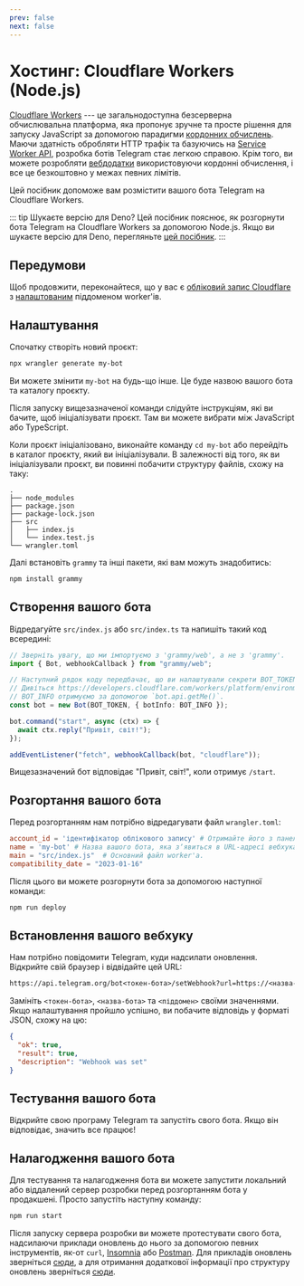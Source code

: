 ```yaml
---
prev: false
next: false
---
```


# Хостинг: Cloudflare Workers (Node.js)

[Cloudflare Workers](https://workers.cloudflare.com) --- це загальнодоступна безсерверна обчислювальна платформа, яка пропонує зручне та просте рішення для запуску JavaScript за допомогою парадигми [кордонних обчислень](https://uk.wikipedia.org/wiki/Кордонні_обчислення).
Маючи здатність обробляти HTTP трафік та базуючись на [Service Worker API](https://developer.mozilla.org/en-US/docs/Web/API/Service_Worker_API), розробка ботів Telegram стає легкою справою.
Крім того, ви можете розробляти [вебдодатки](https://core.telegram.org/bots/webapps) використовуючи кордонні обчислення, і все це безкоштовно у межах певних лімітів.

Цей посібник допоможе вам розмістити вашого бота Telegram на Cloudflare Workers.

::: tip Шукаєте версію для Deno?
Цей посібник пояснює, як розгорнути бота Telegram на Cloudflare Workers за допомогою Node.js.
Якщо ви шукаєте версію для Deno, перегляньте [цей посібник](./cloudflare-workers).
:::

## Передумови

Щоб продовжити, переконайтеся, що у вас є [обліковий запис Cloudflare](https://dash.cloudflare.com/login) з [налаштованим](https://dash.cloudflare.com/?account=workers) піддоменом worker'ів.

## Налаштування

Спочатку створіть новий проєкт:

```sh
npx wrangler generate my-bot
```

Ви можете змінити `my-bot` на будь-що інше.
Це буде назвою вашого бота та каталогу проєкту.

Після запуску вищезазначеної команди слідуйте інструкціям, які ви бачите, щоб ініціалізувати проєкт.
Там ви можете вибрати між JavaScript або TypeScript.

Коли проєкт ініціалізовано, виконайте команду `cd my-bot` або перейдіть в каталог проєкту, який ви ініціалізували.
В залежності від того, як ви ініціалізували проєкт, ви повинні побачити структуру файлів, схожу на таку:

```asciiart:no-line-numbers
.
├── node_modules
├── package.json
├── package-lock.json
├── src
│   ├── index.js
│   └── index.test.js
└── wrangler.toml
```

Далі встановіть `grammy` та інші пакети, які вам можуть знадобитись:

```sh
npm install grammy
```

## Створення вашого бота

Відредагуйте `src/index.js` або `src/index.ts` та напишіть такий код всередині:

```ts
// Зверніть увагу, що ми імпортуємо з 'grammy/web', а не з 'grammy'.
import { Bot, webhookCallback } from "grammy/web";

// Наступний рядок коду передбачає, що ви налаштували секрети BOT_TOKEN та BOT_INFO.
// Дивіться https://developers.cloudflare.com/workers/platform/environment-variables/#secrets-on-deployed-workers
// BOT_INFO отримуємо за допомогою `bot.api.getMe()`.
const bot = new Bot(BOT_TOKEN, { botInfo: BOT_INFO });

bot.command("start", async (ctx) => {
  await ctx.reply("Привіт, світ!");
});

addEventListener("fetch", webhookCallback(bot, "cloudflare"));
```

Вищезазначений бот відповідає "Привіт, світ!", коли отримує `/start`.

## Розгортання вашого бота

Перед розгортанням нам потрібно відредагувати файл `wrangler.toml`:

```toml
account_id = 'ідентифікатор облікового запису' # Отримайте його з панелі керування Cloudflare.
name = 'my-bot' # Назва вашого бота, яка зʼявиться в URL-адресі вебхука: https://my-bot.my-subdomain.workers.dev
main = "src/index.js"  # Основний файл worker'а.
compatibility_date = "2023-01-16"
```

Після цього ви можете розгорнути бота за допомогою наступної команди:

```sh
npm run deploy
```

## Встановлення вашого вебхуку

Нам потрібно повідомити Telegram, куди надсилати оновлення.
Відкрийте свій браузер і відвідайте цей URL:

```txt
https://api.telegram.org/bot<токен-бота>/setWebhook?url=https://<назва-бота>.<піддомен>.workers.dev/
```

Замініть `<токен-бота>`, `<назва-бота>` та `<піддомен>` своїми значеннями.
Якщо налаштування пройшло успішно, ви побачите відповідь у форматі JSON, схожу на цю:

```json
{
  "ok": true,
  "result": true,
  "description": "Webhook was set"
}
```

## Тестування вашого бота

Відкрийте свою програму Telegram та запустіть свого бота.
Якщо він відповідає, значить все працює!

## Налагодження вашого бота

Для тестування та налагодження бота ви можете запустити локальний або віддалений сервер розробки перед розгортанням бота у продакшені.
Просто запустіть наступну команду:

```sh
npm run start
```

Після запуску сервера розробки ви можете протестувати свого бота, надсилаючи приклади оновлень до нього за допомогою певних інструментів, як-от `curl`, [Insomnia](https://insomnia.rest) або [Postman](https://postman.com).
Для прикладів оновлень зверніться [сюди](https://core.telegram.org/bots/webhooks#testing-your-bot-with-updates), а для отримання додаткової інформації про структуру оновлень зверніться [сюди](https://core.telegram.org/bots/api#update).
